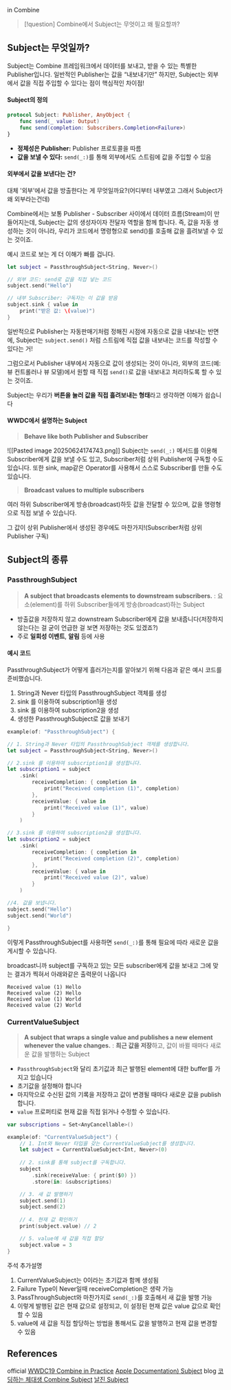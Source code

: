 in Combine

>[!question]
>Combine에서 Subject는 무엇이고 왜 필요할까?

## Subject는 무엇일까?
Subject는 Combine 프레임워크에서 데이터를 보내고, 받을 수 있는 특별한 Publisher입니다. 일반적인 Publisher는 값을 “내보내기만” 하지만, Subject는 외부에서 값을 직접 주입할 수 있다는 점이 핵심적인 차이점!

#### Subject의 정의
```swift
protocol Subject: Publisher, AnyObject {
	func send(_ value: Output)
	func send(completion: Subscribers.Completion<Failure>)
}
```
- **정체성은 Publisher:** Publisher 프로토콜을 따름
- **값을 보낼 수 있다:** `send(_:)`를 통해 외부에서도 스트림에 값을 주입할 수 있음

#### 외부에서 값을 보낸다는 건?
대체 '외부'에서 값을 방출한다는 게 무엇일까요?(어디부터 내부였고 그래서 Subject가 왜 외부라는건데)

 Combine에서는 보통 Publisher - Subscriber 사이에서 데이터 흐름(Stream)이 만들어지는데, Subject는 값의 생성자이자 전달자 역할을 함께 합니다. 즉, 값을 자동 생성하는 것이 아니라, 우리가 코드에서 명령형으로 send()를 호출해 값을 흘려보낼 수 있는 것이죠.

예시 코드로 보는 게 더 이해가 빠를 겁니다. 
```swift
let subject = PassthroughSubject<String, Never>()

// 외부 코드: send로 값을 직접 넣는 코드
subject.send("Hello")

// 내부 Subscriber: 구독자는 이 값을 받음
subject.sink { value in
    print("받은 값: \(value)")
}
```

일반적으로 Publisher는 자동판매기처럼 정해진 시점에 자동으로 값을 내보내는 반면에,
Subject는 `subject.send()` 처럼 스트림에 직접 값을 내보내는 코드를 작성할 수 있다는 거!

그럼으로서 Publisher 내부에서 자동으로 값이 생성되는 것이 아니라, 외부의 코드(예: 뷰 컨트롤러나 뷰 모델)에서 원할 때 직접 `send()`로 값을 내보내고 처리하도록 할 수 있는 것이죠.

Subject는 우리가 **버튼을 눌러 값을 직접 흘려보내는 형태**라고 생각하면 이해가 쉽습니다


#### WWDC에서 설명하는 Subject

>**Behave like both Publisher and Subscriber**

![[Pasted image 20250624174743.png]]
Subject는 `send(_:)` 메서드를 이용해 Subscriber에게 값을 보낼 수도 있고, Subscriber처럼 상위 Publisher에 구독할 수도 있습니다. 
또한 sink, map같은 Operator를 사용해서 스스로 Subscriber를 만들 수도 있습니다.

>**Broadcast values to multiple subscribers**

여러 하위 Subscriber에게 방송(broadcast)하듯 값을 전달할 수 있으며, 값을 명령형으로 직접 보낼 수 있습니다. 

그 값이 상위 Publisher에서 생성된 경우에도 마찬가지!(Subscriber처럼 상위 Publisher 구독)

## Subject의 종류
### PassthroughSubject
> **A subject that broadcasts elements to downstream subscribers.**
> : 요소(element)를 하위 Subscriber들에게 방송(broadcast)하는 Subject

- 방출값을 저장하지 않고 downstream Subscriber에게 값을 보내줍니다(저장하지 않는다는 걸 굳이 언급한 걸 보면 저장하는 것도 있겠죠?)
- 주로 **일회성 이벤트**, **알림** 등에 사용

#### 예시 코드
PassthroughSubject가 어떻게 흘러가는지를 알아보기 위해 다음과 같은 예시 코드를 준비했습니다.
1. String과 Never 타입의 PassthroughSubject 객체를 생성
2. sink 를 이용하여 subscription1을 생성
3. sink 를 이용하여 subscription2을 생성
4. 생성한 PassthroughSubject로 값을 보내기
```swift
example(of: "PassthroughSubject") {

// 1. String과 Never 타입의 PassthroughSubject 객체를 생성합니다.
let subject = PassthroughSubject<String, Never>()

// 2.sink 를 이용하여 subscription1을 생성합니다.
let subscription1 = subject
	.sink(
		receiveCompletion: { completion in
			print("Received completion (1)", completion)
		},
		receiveValue: { value in
			print("Received value (1)", value)
		}
	)

// 3.sink 를 이용하여 subscription2을 생성합니다.
let subscription2 = subject
	.sink(
		receiveCompletion: { completion in
			print("Received completion (2)", completion)
		},
		receiveValue: { value in
			print("Received value (2)", value)
		}
	)

//4. 값을 보냅니다.
subject.send("Hello")
subject.send("World")

}
```

이렇게 PassthroughSubject를 사용하면 `send(_:)`를 통해 필요에 따라 새로운 값을 게시할 수 있습니다.

broadcast니까 subject를 구독하고 있는 모든 subscriber에게 값을 보내고 그에 맞는 결과가 찍혀서 아래와같은 출력문이 나옵니다

```
Received value (1) Hello
Received value (2) Hello
Received value (1) World
Received value (2) World
```
### CurrentValueSubject
> **A subject that wraps a single value and publishes a new element whenever the value changes.**
> : **최근 값을 저장**하고, 값이 바뀔 때마다 새로운 값을 발행하는 Subject

- `PassthroughSubject`와 달리 초기값과 최근 발행된 element에 대한 buffer를 가지고 있습니다
- 초기값을 설정해야 합니다
- 마지막으로 수신된 값의 기록을 저장하고 값이 변경될 때마다 새로운 값을 publish합니다.
- `value` 프로퍼티로 현재 값을 직접 읽거나 수정할 수 있습니다.

```swift
var subscriptions = Set<AnyCancellable>()

example(of: "CurrentValueSubject") {
	// 1. Int와 Never 타입을 갖는 CurrentValueSubject를 생성합니다.
	let subject = CurrentValueSubject<Int, Never>(0)
	
	// 2. sink를 통해 subject를 구독합니다.
	subject
		.sink(receiveValue: { print($0) })
		.store(in: &subscriptions)

	// 3. 새 값 발행하기
	subject.send(1)
	subject.send(2)
	
	// 4. 현재 값 확인하기
	print(subject.value) // 2

	// 5. value에 새 값을 직접 할당
	subject.value = 3
}

```

주석 추가설명
1. CurrentValueSubject는 0이라는 초기값과 함께 생성됨
2. Failure Type이 Never일때 receiveCompletion은 생략 가능
3. PassThroughSubject와 마찬가지로 `send(_:)`를 호출해서 새 값을 발행 가능
4. 이렇게 발행된 값은 현재 값으로 설정되고, 이 설정된 현재 값은 value 값으로 확인할 수 있음
5. value에 새 값을 직접 할당하는 방법을 통해서도 값을 발행하고 현재 값을 변경할 수 있음

## References
official
[WWDC19 Combine in Practice](https://developer.apple.com/videos/play/wwdc2019/721/)
[Apple Documentation) Subject](https://developer.apple.com/documentation/combine/subject/)
blog
[코딩하는 체대생 Combine Subject](https://mini-min-dev.tistory.com/290)
[날진 Subject](https://sujinnaljin.medium.com/combine-subject-a974340cb582)